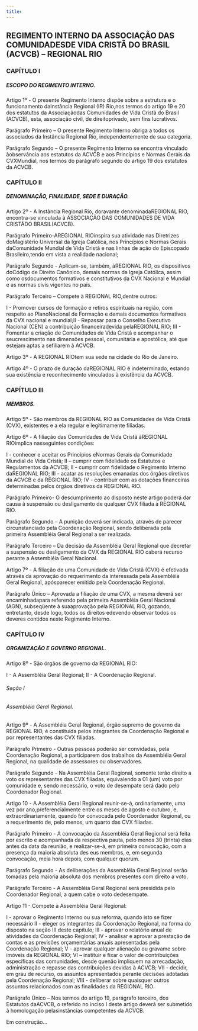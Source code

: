 ```yaml
---
title:
---
```


## REGIMENTO INTERNO DA ASSOCIAÇÃO DAS COMUNIDADESDE VIDA CRISTÃ DO BRASIL (ACVCB) – REGIONAL RIO

### CAPÍTULO I

##### ESCOPO DO REGIMENTO INTERNO.

Artigo 1º - O presente Regimento Interno dispõe sobre a estrutura e o funcionamento daInstância  Regional  (IR)  Rio,nos  termos  do  artigo  19  e  20  dos  estatutos da  Associaçãodas  Comunidades  de  Vida  Cristã  do  Brasil  (ACVCB),  esta,  associação  civil,  de  direitoprivado, sem fins lucrativos.

Parágrafo Primeiro – O presente Regimento  Interno  obriga  a  todos  os  associados  da Instância Regional Rio, independentemente de sua categoria.

Parágrafo Segundo – O presente Regimento   Interno   se   encontra   vinculado   àobservância  aos  estatutos  da  ACVCB  e  aos  Princípios  e  Normas  Gerais  da  CVXMundial, nos termos do parágrafo segundo do artigo 19 dos estatutos da ACVCB.


### CAPÍTULO II

##### DENOMINAÇÃO, FINALIDADE, SEDE E DURAÇÃO.

Artigo  2º - A Instância Regional Rio, doravante denominadaREGIONAL RIO, encontra-se  vinculada  à  ASSOCIAÇÃO  DAS  COMUNIDADES  DE  VIDA  CRISTÃDO BRASIL(ACVCB).

Parágrafo  Primeiro-AREGIONAL  RIOinspira  sua  atividade  nas  Diretrizes  doMagistério   Universal   da   Igreja   Católica,   nos   Princípios   e   Normas   Gerais   daComunidade  Mundial  de  Vida  Cristã  e  nas  linhas  de  ação  do  Episcopado  Brasileiro,tendo em vista a realidade nacional;

Parágrafo  Segundo - Aplicam-se,  também,  àREGIONAL  RIO,  os  dispositivos  doCódigo  de  Direito  Canônico,  demais  normas  da  Igreja  Católica,  assim  como  osdocumentos  formativos  e  constitutivos  da  CVX  Nacional  e  Mundial  e  as  normas  civis vigentes no país.

Parágrafo Terceiro – Compete à REGIONAL RIO,dentre outros:

I - Promover  cursos  de  formação  e  retiros  espirituais  na  região,  com  respeito  ao  PlanoNacional de Formação e demais documentos formativos da CVX nacional e mundial;II - Repassar  para  o  Conselho  Executivo  Nacional  (CEN)  a  contribuição  financeiradevida pelaREGIONAL RIO;
III - Fomentar  a  criação  de  Comunidades  de  Vida  Cristã  e  acompanhar  o  seucrescimento nas dimensões pessoal, comunitária e apostólica, até que estejam aptas a sefiliarem à ACVCB.

Artigo 3º - A REGIONAL RIOtem sua sede na cidade do Rio de Janeiro.

Artigo 4º - O prazo  de  duração  daREGIONAL  RIO é  indeterminado,  estando  sua existência e reconhecimento vinculados à existência da ACVCB.

### CAPÍTULO III

##### MEMBROS.

Artigo 5º - São membros da REGIONAL RIO as Comunidades de Vida Cristã (CVX), existentes e a ela regular e legitimamente filiadas.

Artigo 6º - A filiação das Comunidades de Vida Cristã àREGIONAL RIOimplica nasseguintes condições:

I - conhecer e  aceitar os Princípios eNormas  Gerais da Comunidade Mundial de Vida Cristã;
II – cumprir com fidelidade os Estatutos e Regulamentos da ACVCB;
II - cumprir com fidelidade o Regimento Interno daREGIONAL RIO;
III - acatar as resoluções emanadas dos órgãos diretivos da ACVCB e da REGIONAL RIO;
IV - contribuir  com  as  dotações  financeiras  determinadas  pelos  órgãos  diretivos  da REGIONAL RIO.

Parágrafo Primeiro- O  descumprimento  ao  disposto  neste  artigo  poderá  dar  causa  à suspensão ou desligamento de qualquer CVX filiada à REGIONAL RIO.

Parágrafo Segundo – A punição deverá    ser    indicada,    através    de    parecer circunstanciado pela Coordenação Regional, sendo deliberada pela primeira Assembléia Geral Regional a ser realizada.

Parágrafo  Terceiro – Da  decisão  da  Assembléia  Geral  Regional  que  decretar  a suspensão  ou  desligamento  da  CVX  da REGIONAL  RIO caberá  recurso  perante  a Assembléia Geral Nacional.

Artigo 7º - A filiação de uma Comunidade de Vida Cristã (CVX) é efetivada através da aprovação  do  requerimento  da  interessada  pela  Assembléia  Geral  Regional,  apósparecer emitido pela Coordenação Regional.

Parágrafo Único – Aprovada a filiação de uma CVX, a mesma deverá ser encaminhadapara  referendo  pela  primeira  Assembléia  Geral  Nacional  (AGN),  subseqüente  à  suaaprovação pela REGIONAL RIO, gozando, entretanto, desde logo, todos os direitos edevendo observar todos os deveres contidos neste Regimento Interno.

### CAPÍTULO IV

##### ORGANIZAÇÃO E GOVERNO REGIONAL.

Artigo 8º - São órgãos de governo da REGIONAL RIO:

I - A Assembléia Geral Regional;
II - A Coordenação Regional.

###### Seção I

###### Assembléia Geral Regional.

Artigo 9º - A Assembléia Geral Regional, órgão supremo de governo da REGIONAL RIO, é constituída pelos integrantes da Coordenação Regional e por representantes das CVX filiadas.

Parágrafo  Primeiro - Outras  pessoas  poderão  ser  convidadas,  pela  Coordenação Regional,  a participarem dos trabalhos da  Assembléia Geral Regional, na qualidade de assessores ou observadores.

Parágrafo  Segundo - Na Assembléia Geral Regional,  somente  terão  direito  a  voto os representantes das CVX filiadas, equivalendo a 01 (um) voto por comunidade e, sendo necessário, o voto de desempate será dado pelo Coordenador Regional.

Artigo 10 - A Assembléia Geral Regional reunir-se-á, ordinariamente, uma vez por ano,preferencialmente  entre  os  meses  de  agosto  e  outubro,  e,  extraordinariamente,  quando for  convocada  pelo  Coordenador  Regional,  ou  a  requerimento  de,  pelo  menos,  um quarto das CVX filiadas.

Parágrafo  Primeiro - A  convocação  da  Assembléia  Geral  Regional  será  feita  por escrito e acompanhada da respectiva pauta, pelo menos 30 (trinta) dias antes da data da reunião, e realizar-se-á, em primeira convocação, com a presença da maioria absoluta des eus membros, e, em segunda convocação, meia hora depois, com qualquer quorum.

Parágrafo  Segundo - As  deliberações  da  Assembléia  Geral  Regional  serão  tomadas pela maioria absoluta dos membros presentes com direito a voto.

Parágrafo  Terceiro - A  Assembléia  Geral  Regional  será  presidida  pelo  Coordenador Regional, a quem cabe o voto dedesempate.

Artigo 11 - Compete à Assembléia Geral Regional:

I - aprovar o Regimento Interno ou sua reforma, quando isto se fizer necessário
II - eleger  os  integrantes  da  Coordenação  Regional,  na  forma  do  disposto  na  seção  III deste capítulo;
III - aprovar o relatório anual de atividades da Coordenação Regional;
IV - analisar  e  aprovar  a  prestação  de  contas  e  as  previsões  orçamentárias  anuais apresentadas pela Coordenação Regional;
V - aprovar qualquer alienação ou gravame sobre imóveis da REGIONAL RIO;
VI – instituir  e  fixar  o  valor  de  contribuições  específicas  das  comunidades,  desde  quenão  impliquem  na  arrecadação,  administração  e  repasse  das  contribuições  devidas  à ACVCB;
VII - decidir,  em  grau  de  recurso,  os  assuntos  apresentados  perante  decisões  adotadas pela Coordenação Regional;
VIII - deliberar  sobre  quaisquer  outros  assuntos  relacionados  com  as  finalidades  da REGIONAL RIO.

Parágrafo Único – Nos  termos  do  artigo  19,  parágrafo  terceiro,  dos  Estatutos  daACVCB, o referido no inciso I deste artigo deverá ser submetido à homologação pelasinstâncias competentes da ACVCB.

Em construção...